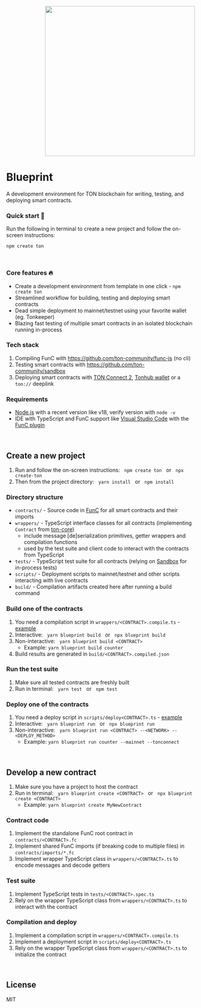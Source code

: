 <p align=right><img src="https://i.imgur.com/zNYvmnw.png" width=400 ></p>

# Blueprint

A development environment for TON blockchain for writing, testing, and deploying smart contracts.

### Quick start 🚀

Run the following in terminal to create a new project and follow the on-screen instructions:

```console
npm create ton
```

&nbsp;

### Core features 🔥

* Create a development environment from template in one click - `npm create ton`
* Streamlined workflow for building, testing and deploying smart contracts
* Dead simple deployment to mainnet/testnet using your favorite wallet (eg. Tonkeeper)
* Blazing fast testing of multiple smart contracts in an isolated blockchain running in-process

### Tech stack

1. Compiling FunC with https://github.com/ton-community/func-js (no cli)
2. Testing smart contracts with https://github.com/ton-community/sandbox
3. Deploying smart contracts with [TON Connect 2](https://github.com/ton-connect), [Tonhub wallet](https://tonhub.com/) or a `ton://` deeplink

### Requirements

* [Node.js](https://nodejs.org) with a recent version like v18, verify version with `node -v`
* IDE with TypeScript and FunC support like [Visual Studio Code](https://code.visualstudio.com/) with the [FunC plugin](https://marketplace.visualstudio.com/items?itemName=tonwhales.func-vscode)

&nbsp;

## Create a new project

1. Run and follow the on-screen instructions: &nbsp;  `npm create ton` &nbsp; or &nbsp; `npx create-ton`
2. Then from the project directory: &nbsp; `yarn install` &nbsp; or &nbsp; `npm install`

### Directory structure

* `contracts/` - Source code in [FunC](https://ton.org/docs/develop/func/overview) for all smart contracts and their imports
* `wrappers/` - TypeScript interface classes for all contracts (implementing `Contract` from [ton-core](https://www.npmjs.com/package/ton-core))
  * include message [de]serialization primitives, getter wrappers and compilation functions
  * used by the test suite and client code to interact with the contracts from TypeScript
* `tests/` - TypeScript test suite for all contracts (relying on [Sandbox](https://github.com/ton-community/sandbox) for in-process tests)
* `scripts/` - Deployment scripts to mainnet/testnet and other scripts interacting with live contracts
* `build/` - Compilation artifacts created here after running a build command

### Build one of the contracts

1. You need a compilation script in `wrappers/<CONTRACT>.compile.ts` - [example](https://github.com/ton-community/create-ton/blob/main/template/variants/counter/wrappers/Counter.compile.ts)
2. Interactive: &nbsp; `yarn blueprint build` &nbsp; or &nbsp; `npx blueprint build`
3. Non-interactive: &nbsp; `yarn blueprint build <CONTRACT>`
   * Example: `yarn blueprint build counter`
4. Build results are generated in `build/<CONTRACT>.compiled.json`

### Run the test suite

1. Make sure all tested contracts are freshly built
2. Run in terminal: &nbsp; `yarn test` &nbsp; or &nbsp; `npm test`

### Deploy one of the contracts

1. You need a deploy script in `scripts/deploy<CONTRACT>.ts` - [example](https://github.com/ton-community/create-ton/blob/main/template/variants/counter/scripts/deployCounter.ts)
2. Interactive: &nbsp; `yarn blueprint run` &nbsp; or &nbsp; `npx blueprint run`
3. Non-interactive: &nbsp; `yarn blueprint run <CONTRACT> --<NETWORK> --<DEPLOY_METHOD>`
   * Example: `yarn blueprint run counter --mainnet --tonconnect`

&nbsp;

## Develop a new contract

1. Make sure you have a project to host the contract
2. Run in terminal: &nbsp; `yarn blueprint create <CONTRACT>` &nbsp; or &nbsp; `npx blueprint create <CONTRACT>`
   * Example: `yarn blueprint create MyNewContract`

### Contract code

1. Implement the standalone FunC root contract in `contracts/<CONTRACT>.fc`
2. Implement shared FunC imports (if breaking code to multiple files) in `contracts/imports/*.fc`
3. Implement wrapper TypeScript class in `wrappers/<CONTRACT>.ts` to encode messages and decode getters

### Test suite

1. Implement TypeScript tests in `tests/<CONTRACT>.spec.ts`
2. Rely on the wrapper TypeScript class from `wrappers/<CONTRACT>.ts` to interact with the contract

### Compilation and deploy

1. Implement a compilation script in `wrappers/<CONTRACT>.compile.ts`
2. Implement a deployment script in `scripts/deploy<CONTRACT>.ts`
3. Rely on the wrapper TypeScript class from `wrappers/<CONTRACT>.ts` to initialize the contract

&nbsp;

## License

MIT
